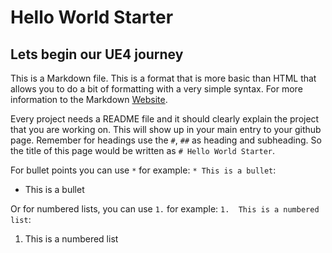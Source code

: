 # Hello World Starter

## Lets begin our UE4 journey

This is a Markdown file.  This is a format that is more basic than HTML that allows you to do a bit of formatting with a very simple syntax.  For more information to the Markdown [Website](https://daringfireball.net/projects/markdown/syntax).

Every project needs a README file and it should clearly explain the project that you are working on.  This will show up in your main entry to your github page.  Remember for headings use the `#`, `##` as heading and subheading.  So the title of this page would be written as `# Hello World Starter`.

For bullet points you can use `*` for example: `* This is a bullet`:
* This is a bullet

Or for numbered lists, you can use `1.` for example: `1.  This is a numbered list`:
1.  This is a numbered list